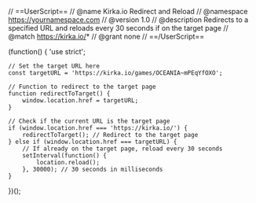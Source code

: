 // ==UserScript==
// @name         Kirka.io Redirect and Reload
// @namespace    https://yournamespace.com
// @version      1.0
// @description  Redirects to a specified URL and reloads every 30 seconds if on the target page
// @match        https://kirka.io/*
// @grant        none
// ==/UserScript==

(function() {
    'use strict';

    // Set the target URL here
    const targetURL = 'https://kirka.io/games/OCEANIA~mPEqYfOXO';

    // Function to redirect to the target page
    function redirectToTarget() {
        window.location.href = targetURL;
    }

    // Check if the current URL is the target page
    if (window.location.href === 'https://kirka.io/') {
        redirectToTarget(); // Redirect to the target page
    } else if (window.location.href === targetURL) {
        // If already on the target page, reload every 30 seconds
        setInterval(function() {
            location.reload();
        }, 30000); // 30 seconds in milliseconds
    }
})();
